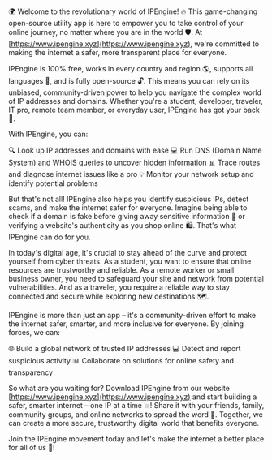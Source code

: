 🌍 Welcome to the revolutionary world of IPEngine! 🔥 This game-changing open-source utility app is here to empower you to take control of your online journey, no matter where you are in the world 🛡️. At [https://www.ipengine.xyz](https://www.ipengine.xyz), we're committed to making the internet a safer, more transparent place for everyone.

IPEngine is 100% free, works in every country and region 🌎, supports all languages 💬, and is fully open-source 🔓. This means you can rely on its unbiased, community-driven power to help you navigate the complex world of IP addresses and domains. Whether you're a student, developer, traveler, IT pro, remote team member, or everyday user, IPEngine has got your back 🤝.

With IPEngine, you can:

🔍 Look up IP addresses and domains with ease
💻 Run DNS (Domain Name System) and WHOIS queries to uncover hidden information
📊 Trace routes and diagnose internet issues like a pro
💡 Monitor your network setup and identify potential problems

But that's not all! IPEngine also helps you identify suspicious IPs, detect scams, and make the internet safer for everyone. Imagine being able to check if a domain is fake before giving away sensitive information 📝 or verifying a website's authenticity as you shop online 🛍️. That's what IPEngine can do for you.

In today's digital age, it's crucial to stay ahead of the curve and protect yourself from cyber threats. As a student, you want to ensure that online resources are trustworthy and reliable. As a remote worker or small business owner, you need to safeguard your site and network from potential vulnerabilities. And as a traveler, you require a reliable way to stay connected and secure while exploring new destinations 🗺️.

IPEngine is more than just an app – it's a community-driven effort to make the internet safer, smarter, and more inclusive for everyone. By joining forces, we can:

🌐 Build a global network of trusted IP addresses
💻 Detect and report suspicious activity
📊 Collaborate on solutions for online safety and transparency

So what are you waiting for? Download IPEngine from our website [https://www.ipengine.xyz](https://www.ipengine.xyz) and start building a safer, smarter internet – one IP at a time 💥! Share it with your friends, family, community groups, and online networks to spread the word 📢. Together, we can create a more secure, trustworthy digital world that benefits everyone.

Join the IPEngine movement today and let's make the internet a better place for all of us 🌟!